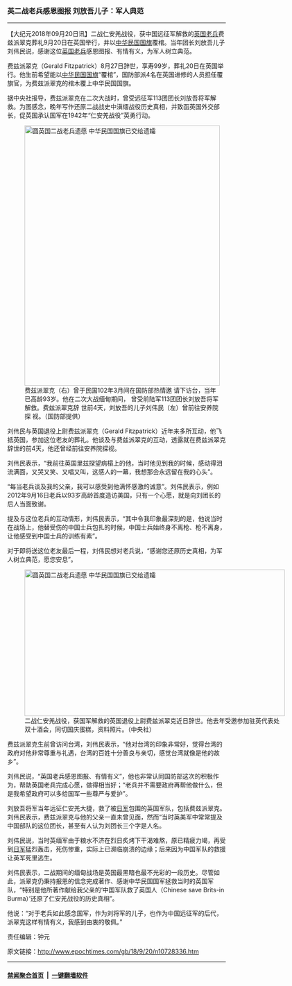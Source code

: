 ### 英二战老兵感恩图报 刘放吾儿子：军人典范
------------------------

<p>【大纪元2018年09月20日讯】二战仁安羌战役，获中国远征军解救的<a href="http://www.epochtimes.com/gb/tag/%E8%8B%B1%E5%9B%BD%E8%80%81%E5%85%B5.html">英国老兵</a>费兹派翠克葬礼9月20日在英国举行，并以<a href="http://www.epochtimes.com/gb/tag/%E4%B8%AD%E5%8D%8E%E6%B0%91%E5%9B%BD.html">中华民国</a><a href="http://www.epochtimes.com/gb/tag/%E5%9B%BD%E6%97%97.html">国旗</a>覆棺。当年团长刘放吾儿子刘伟民说，感谢这位<a href="http://www.epochtimes.com/gb/tag/%E8%8B%B1%E5%9B%BD%E8%80%81%E5%85%B5.html">英国老兵</a>感恩图报、有情有义，为军人树立典范。</p>
<p>费兹派翠克（Gerald Fitzpatrick）8月27日辞世，享寿99岁，葬礼20日在英国举行。他生前希望能以<a href="http://www.epochtimes.com/gb/tag/%E4%B8%AD%E5%8D%8E%E6%B0%91%E5%9B%BD.html">中华民国</a><a href="http://www.epochtimes.com/gb/tag/%E5%9B%BD%E6%97%97.html">国旗</a>“覆棺”，国防部派4名在英国进修的人员担任覆旗官，为费兹派翠克的棺木覆上中华民国国旗。</p>
<p>据中央社报导，费兹派翠克在二次大战时，曾受远征军113团团长刘放吾将军解救。为图感念，晚年写作还原二战战史中滇缅战役历史真相，并致函英国外交部长，促英国承认国军在1942年“仁安羌战役”英勇行动。</p>
<figure id="attachment_10719917" style="width: 450px" class="wp-caption aligncenter"><a href="http://i.epochtimes.com/assets/uploads/2018/09/1809162343372378.jpg"><img class="wp-image-10719917 size-medium" title="圆英国二战老兵遗愿 中华民国国旗已交给遗孀" src="http://i.epochtimes.com/assets/uploads/2018/09/1809162343372378-450x600.jpg" alt="圆英国二战老兵遗愿 中华民国国旗已交给遗孀" width="450" height="600" /></a><figcaption class="wp-caption-text">费兹派翠克（右）曾于民国102年3月间在国防部热情邀 请下访台，当年已高龄93岁。他在二次大战缅甸期间， 曾受前陆军113团团长刘放吾将军解救。费兹派翠克辞 世前4天，刘放吾的儿子刘伟民（左）曾前往安养院探 视。（国防部提供）</figcaption></figure>
<p>刘伟民与英国退役上尉费兹派翠克（Gerald Fitzpatrick）近年来多所互动，他飞抵英国，参加这位老友的葬礼。他谈及与费兹派翠克的互动，透露就在费兹派翠克辞世的前4天，他还曾经前往安养院探视。</p>
<p>刘伟民表示，“我前往英国里兹探望病榻上的他，当时他见到我的时候，感动得泪流满面，又哭又笑、又唱又叫，这感人的一幕，我想那会永远留在我的心头”。</p>
<p>“每当老兵谈及我的父亲，我可以感受到他满怀感激的诚意”。刘伟民表示，例如2012年9月16日老兵以93岁高龄首度造访美国，只有一个心愿，就是向刘团长的后人当面致谢。</p>
<p>提及与这位老兵的互动情形，刘伟民表示，“其中令我印象最深刻的是，他说当时在战场上，他替受伤的中国士兵包扎的时候，中国士兵始终身不离枪、枪不离身，让他感受到中国士兵的训练有素”。</p>
<p>对于即将送这位老友最后一程，刘伟民想对老兵说，“感谢您还原历史真相，为军人树立典范，愿您安息”。</p>
<figure id="attachment_10719908" style="width: 600px" class="wp-caption aligncenter"><a href="http://i.epochtimes.com/assets/uploads/2018/09/1809162321102378.jpg"><img class="size-large wp-image-10719908" title="圆英国二战老兵遗愿 中华民国国旗已交给遗孀" src="http://i.epochtimes.com/assets/uploads/2018/09/1809162321102378-600x338.jpg" alt="圆英国二战老兵遗愿 中华民国国旗已交给遗孀" width="600" height="338" /></a><figcaption class="wp-caption-text">二战仁安羌战役，获国军解救的英国退役上尉费兹派翠克近日辞世。他去年受邀参加驻英代表处双十酒会，同切国庆蛋糕，资料照片。（中央社）</figcaption></figure>
<p>费兹派翠克生前曾访问台湾，刘伟民表示，“他对台湾的印象非常好，觉得台湾的政府对他非常尊重与礼遇，台湾的百姓十分善良与亲切，感觉台湾就像是他的故乡”。</p>
<p>刘伟民说，“英国老兵感恩图报、有情有义”，他也非常认同国防部这次的积极作为，帮助英国老兵完成心愿，做得相当好；“老兵并不需要政府再帮他做什么，但是我希望政府可以多给国军一些尊严与爱护”。</p>
<p>刘放吾将军当年远征仁安羌大捷，救了被<a href="http://www.epochtimes.com/gb/tag/%E6%97%A5%E5%86%9B.html">日军</a>包围的英国军队，包括费兹派翠克。刘伟民表示，费兹派翠克与他的父亲一直未曾见面，然而“当时英美军中常常提及中国部队的这位团长，甚至有人认为刘团长三个字是人名。</p>
<p>刘伟民说，当时英缅军由于粮水不济在烈日炙烤下干渴难熬，原已精疲力竭，再受到<a href="http://www.epochtimes.com/gb/tag/%E6%97%A5%E5%86%9B.html">日军</a>猛烈轰击，死伤惨重，实际上已濒临崩溃的边缘；后来因为中国军队的救援让英军死里逃生。</p>
<p>刘伟民表示，二战期间的缅甸战场是英国最黑暗也最不光彩的一段历史。尽管如此，派翠克仍秉持报恩的信念完成著作、感谢中华民国国军拯救当时的英国军队，“特别是他所著作献给我父亲的‘中国军队救了英国人（Chinese save Brits-in Burma）’还原了仁安羌战役的历史真相”。</p>
<p>他说：“对于老兵如此感念国军，作为刘将军的儿子，也作为中国远征军的后代，派翠克这样有情有义，我感到由衷的敬佩。”</p>
<p>责任编辑：钟元</p>

原文链接：http://www.epochtimes.com/gb/18/9/20/n10728336.htm


------------------------
#### [禁闻聚合首页](https://github.com/gfw-breaker/banned-news/blob/master/README.md) &nbsp;|&nbsp;  [一键翻墙软件](https://github.com/gfw-breaker/nogfw/blob/master/README.md)